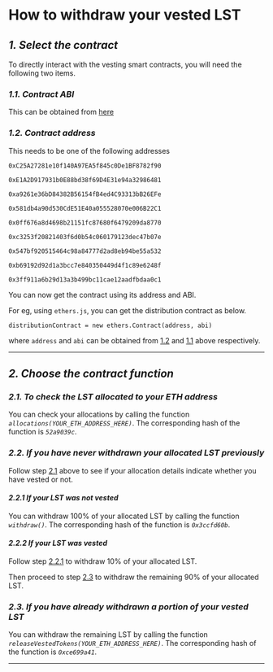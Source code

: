 # How to withdraw your vested LST

## ***1. Select the contract***

To directly interact with the vesting smart contracts, you will need the following two items.

### ***1.1. Contract ABI***

This can be obtained from [here](https://github.com/lendroidproject/tge-contracts/blob/master/contracts/abis/SimpleLSTDistribution.json)

### ***1.2. Contract address***

This needs to be one of the following addresses

`0xC25A27281e10f140A97EA5f845c0De1BF8782f90`

`0xE1A2D917931b0E88bd38f69D4E31e94a32986481`

`0xa9261e36bD84382B56154fB4ed4C93313bB26EFe`

`0x581db4a90d530CdE51E40a055528070e006B22C1`

`0x0ff676a8d4698b21151fc87680f6479209da8770`

`0xc3253f20821403f6d0b54c060179123dec47b07e`

`0x547bf920515464c98a84777d2ad8eb94be55a532`

`0xb69192d92d1a3bcc7e840350449d4f1c89e6248f`

`0x3ff911a6b29d13a3b499bc11cae12aadfbdaa0c1`


You can now get the contract using its address and ABI.

For eg, using `ethers.js`, you can get the distribution contract as below.

```
distributionContract = new ethers.Contract(address, abi)
```

where `address` and `abi` can be obtained from [1.2](#12-contract-address) and [1.1](#11-contract-abi) above respectively.

---

## ***2. Choose the contract function***

### ***2.1. To check the LST allocated to your ETH address***

You can check your allocations by calling the function _`allocations(YOUR_ETH_ADDRESS_HERE)`_. The corresponding hash of the function is _`52a9039c`_.

### ***2.2. If you have never withdrawn your allocated LST previously***

Follow step [2.1](#21-to-check-the-lst-allocated-to-your-eth-address) above to see if your allocation details indicate whether you have vested or not.

#### *2.2.1 If your LST was not vested*

You can withdraw 100% of your allocated LST by calling the function _`withdraw()`_. The corresponding hash of the function is _`0x3ccfd60b`_.

#### *2.2.2 If your LST was vested*

Follow step [2.2.1](#221-if-your-lst-was-not-vested) to withdraw 10% of your allocated LST.

Then proceed to step [2.3](#23-if-you-have-already-withdrawn-a-portion-of-your-vested-lst) to withdraw the remaining 90% of your allocated LST.

### ***2.3. If you have already withdrawn a portion of your vested LST***

You can withdraw the remaining LST by calling the function _`releaseVestedTokens(YOUR_ETH_ADDRESS_HERE)`_. The corresponding hash of the function is _`0xce699a41`_.

---